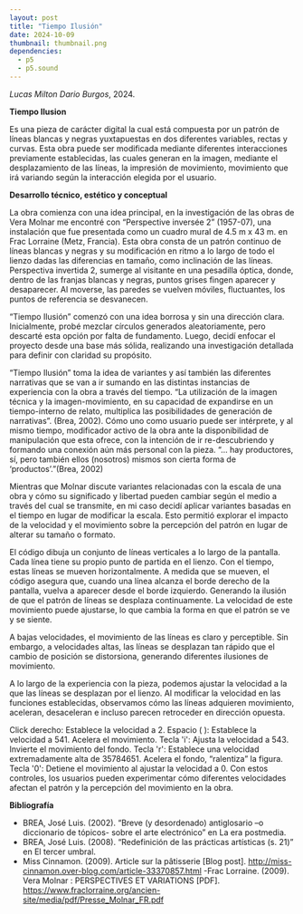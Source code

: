 ```yaml
---
layout: post
title: "Tiempo Ilusión"
date: 2024-10-09
thumbnail: thumbnail.png
dependencies:
  - p5
  - p5.sound
---
```


<div id="div-sketch">
  <script type="text/javascript" src="sketch.js"></script>
</div>

_Lucas Milton Dario Burgos_, 2024.

**Tiempo Ilusion**

 Es una pieza de carácter digital la cual está compuesta por un patrón de líneas blancas y negras yuxtapuestas en dos diferentes variables, rectas y curvas. Esta obra puede ser modificada mediante diferentes interacciones previamente establecidas, las cuales generan en la imagen, mediante el desplazamiento de las líneas, la impresión de movimiento, movimiento que irá variando según la interacción elegida por el usuario.


**Desarrollo técnico, estético y conceptual**

La obra comienza con una idea principal, en la investigación de las obras de Vera Molnar me encontré con “Perspective inversée 2” (1957-07), una instalación que fue presentada como un cuadro mural de 4.5 m x 43 m. en Frac Lorraine (Metz, Francia). Esta obra consta de un patrón continuo de líneas blancas y negras y su modificación en ritmo a lo largo de todo el lienzo dadas las diferencias en tamaño, como inclinación de las líneas. Perspectiva invertida 2, sumerge al visitante en una pesadilla óptica, donde, dentro de las franjas blancas y negras, puntos grises fingen aparecer y desaparecer. Al moverse, las paredes se vuelven móviles, fluctuantes, los puntos de referencia se desvanecen.

“Tiempo Ilusión” comenzó con una idea borrosa y sin una dirección clara. Inicialmente, probé mezclar círculos generados aleatoriamente, pero descarté esta opción por falta de fundamento. Luego, decidí enfocar el proyecto desde una base más sólida, realizando una investigación detallada para definir con claridad su propósito.

“Tiempo Ilusión” toma la idea de variantes y así también las diferentes narrativas que se van a ir sumando en las distintas instancias de experiencia con la obra a través del tiempo. “La utilización de la imagen técnica y la imagen-movimiento, en su capacidad de expandirse en un tiempo-interno de relato, multiplica las posibilidades de generación de narrativas”. (Brea, 2002). Cómo uno como usuario puede ser intérprete, y al mismo tiempo, modificador activo de la obra ante la disponibilidad de manipulación que esta ofrece, con la intención de ir re-descubriendo y formando una conexión aún más personal con la pieza. “... hay productores, sí, pero también ellos (nosotros) mismos son cierta forma de ‘productos’.”(Brea, 2002)

Mientras que Molnar discute variantes relacionadas con la escala de una obra y cómo su significado y libertad pueden cambiar según el medio a través del cual se transmite, en mi caso decidí aplicar variantes basadas en el tiempo en lugar de modificar la escala. Esto permitió explorar el impacto de la velocidad y el movimiento sobre la percepción del patrón en lugar de alterar su tamaño o formato.

El código dibuja un conjunto de líneas verticales a lo largo de la pantalla. Cada línea tiene su propio punto de partida en el lienzo. Con el tiempo, estas líneas se mueven horizontalmente. A medida que se mueven, el código asegura que, cuando una línea alcanza el borde derecho de la pantalla, vuelva a aparecer desde el borde izquierdo. Generando la ilusión de que el patrón de líneas se desplaza continuamente. La velocidad de este movimiento puede ajustarse, lo que cambia la forma en que el patrón se ve y se siente.

A bajas velocidades, el movimiento de las líneas es claro y perceptible. Sin embargo, a velocidades altas, las líneas se desplazan tan rápido que el cambio de posición se distorsiona, generando diferentes ilusiones de movimiento.
 
A lo largo de la experiencia con la pieza, podemos ajustar la velocidad a la que las líneas se desplazan por el lienzo. Al modificar la velocidad en las funciones establecidas, observamos cómo las líneas adquieren movimiento, aceleran, desaceleran e incluso parecen retroceder en dirección opuesta.

Click derecho: Establece la velocidad a 2.
Espacio ( ): Establece la velocidad a 541. Acelera el movimiento.
Tecla 'i': Ajusta la velocidad a 543. Invierte el movimiento del fondo.
Tecla 'r': Establece una velocidad extremadamente alta de 35784651. Acelera el fondo, “ralentiza” la figura.
Tecla '0': Detiene el movimiento al ajustar la velocidad a 0.
Con estos controles, los usuarios pueden experimentar cómo diferentes velocidades afectan el patrón y la percepción del movimiento en la obra.

**Bibliografía**

- BREA, José Luis. (2002). “Breve (y desordenado) antiglosario –o diccionario de tópicos- sobre el arte electrónico” en La era postmedia. 
- BREA, José Luis. (2008). “Redefinición de las prácticas artísticas (s. 21)” en El tercer umbral. 
- Miss Cinnamon. (2009). Article sur la pâtisserie [Blog post].
http://miss-cinnamon.over-blog.com/article-33370857.html
-Frac Lorraine. (2009). Vera Molnar : PERSPECTIVES ET VARIATIONS  [PDF]. https://www.fraclorraine.org/ancien-site/media/pdf/Presse_Molnar_FR.pdf